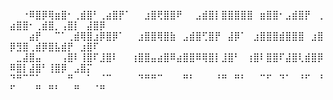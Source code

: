 ⠀⠀⠐⠿⣿⡿⢿⣶⣿⠂⢀⣾⣿⠃⢀⣴⣿⡟⠁⠀⠀⣰⣿⢟⣿⣿⠟⠀⠀⣠⣾⣿⡇⣿⣿⣿⣿⣿⠀⣶⣿⣿⠂⣠⣾⣿⡟⠀⢀⣴⣿⣿⠂⢀⣾⣿⡀⢠⣿⡇⠀⣼⣿⡿
⠀⠀⠀⣴⡟⠀⠀⠉⠁⢀⣾⢿⣿⣰⡿⣿⡿⠁⠀⠀⣰⣿⣿⢿⣿⣷⠀⣠⣾⣿⢋⣿⡟⠀⣼⡿⠁⠀⣰⣿⣿⣿⣾⣿⣿⣿⠀⣰⣿⡿⣻⣿⢀⣾⡿⣿⣧⣾⡟⠀⣰⣿⠏⠀
⠀⣀⣼⣿⣤⠀⠀⠀⢠⣿⠇⢸⣿⠏⣸⣿⠇⠀⠀⢰⣿⣿⣤⣴⣿⠿⣴⣿⣿⠿⢿⣿⡇⣸⣿⠃⠀⢰⣿⠇⣿⣿⠏⣼⣿⢇⣾⣿⡿⠿⣿⡇⣼⣿⠃⢸⣿⡿⠀⣠⣿⡍⠀⠀
⠙⠛⠉⠉⠁⠀⠀⠀⠀⠛⠀⠀⠁⠀⠈⠉⠀⠀⠀⠀⠙⠛⠛⠉⠀⠀⠀⠛⠃⠀⠀⠀⠘⠛⠀⠛⠃⠀⠀⠉⠋⠀⠙⠁⠀⠘⠋⠀⠘⠋⠀⠀⠀⠛⠀⠛⠃⠀⠀⠛⠀⠀⠈⠛
